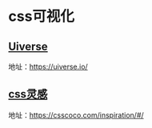 # css可视化

## [Uiverse](https://uiverse.io/)

地址：https://uiverse.io/


## [css灵感](https://csscoco.com/inspiration/#/)

地址：https://csscoco.com/inspiration/#/